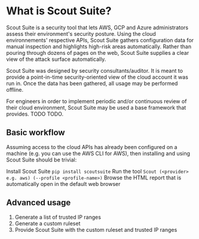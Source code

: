 # What is Scout Suite?
Scout Suite is a security tool that lets AWS, GCP and Azure administrators assess their environment's security posture. Using the cloud environnements' respective APIs, Scout Suite gathers configuration data for manual inspection and highlights high-risk areas automatically. Rather than pouring through dozens of pages on the web, Scout Suite supplies a clear view of the attack surface automatically.

Scout Suite was designed by security consultants/auditor. It is meant to provide a point-in-time security-oriented view of the cloud account it was run in. Once the data has been gathered, all usage may be performed offline.

For engineers in order to implement periodic and/or continuous review of their cloud environment, Scout Suite may be used a base framework that provides. TODO TODO.

## Basic workflow
Assuming access to the cloud APIs has already been configured on a machine (e.g. you can use the AWS CLI for AWS), then installing and using Scout Suite should be trivial:

Install Scout Suite
`pip install scoutsuite`
Run the tool
`Scout (<provider> e.g. aws) (--profile <profile-name>)`
Browse the HTML report that is automatically open in the default web browser
## Advanced usage
1. Generate a list of trusted IP ranges
2. Generate a custom ruleset
3. Provide Scout Suite with the custom ruleset and trusted IP ranges